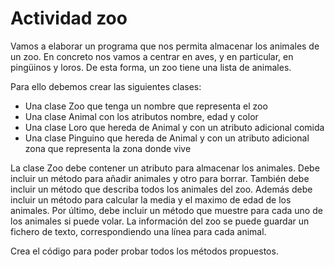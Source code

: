 # Actividad zoo

Vamos a elaborar un programa que nos permita almacenar los animales de un zoo. En concreto nos vamos a centrar en aves, y en particular, en pingüinos y loros. De esta forma, un zoo tiene una lista de animales.

Para ello debemos crear las siguientes clases:

- Una clase Zoo que tenga un nombre que representa el zoo
- Una clase Animal con los atributos nombre, edad y color
- Una clase Loro que hereda de Animal y con un atributo adicional comida
- Una clase Pinguino que hereda de Animal y con un atributo adicional zona que representa la zona donde vive

La clase Zoo debe contener un atributo para almacenar los animales. Debe incluir un método para añadir animales y otro para borrar. También debe incluir un método que describa todos los animales del zoo. Además debe incluir un método para calcular la media y el maximo de edad de los animales. Por último, debe incluir un método que muestre para cada uno de los animales si puede volar. La información del zoo se puede guardar un fichero de texto, correspondiendo una línea para cada animal.

Crea el código para poder probar todos los métodos propuestos.
